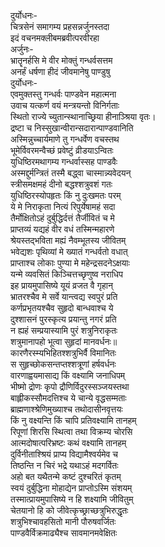 दुर्योधनः-  
चित्रसेनं समागम्य प्रहसन्नर्जुनस्तदा  
इदं वचनमक्लीबमब्रवीत्परवीरहा  
अर्जुनः-  
भ्रातॄनर्हसि मे वीर मोक्तुं गन्धर्वसत्तम  
अनर्हं धर्षणा हीदं जीवमानेषु पाण्डुषु  
दुर्योधनः-  
एवमुक्तस्तु गन्धर्वः पाण्डवेन महात्मना  
उवाच यत्कर्ण वयं मन्त्रयन्तो विनिर्गताः  
स्थितो राज्ये च्युतान्स्थानाच्छ्रिया हीनाञ्श्रिया वृतः।  
द्रष्टा च निस्सुखान्वीरान्सदारान्पाण्डवानिति  
अस्मिन्नुच्चार्यमाणे तु गन्धर्वेण वचस्तथ  
भूमेर्विवरमन्वैच्छं प्रवेष्टुं व्रीडयाऽन्वितः  
युधिष्ठिरमथागम्य गन्धर्वास्सह पाण्डवैः  
अस्मद्दुर्मन्त्रितं तस्मै बद्ध्वा चास्मान्न्यवेदयन्  
स्त्रीसमक्षमहं दीनो बद्धश्शत्रुवशं गतः  
युधिष्ठिरस्योपहृतः किं नु दुःखमतः परम्  
ये मे निराकृता नित्यं रिपुर्येषामहं सदा  
तैर्मोक्षितोऽहं दुर्बुद्धिर्दत्तं तैर्जीवितं च मे  
प्राप्तव्यं यद्यहं वीर वधं तस्मिन्महारणे  
श्रेयस्तद्भविता मह्यं नैवम्भूतस्य जीवितम्  
भवेद्यशः पृथिव्यां मे ख्यातं गन्धर्वतो वधात्  
प्राप्ताश्च लोकाः पुण्या मे महेन्द्रसदनेऽक्षयाः  
यन्मे व्यवसितं किञ्चित्तच्छृणुष्व नराधिप  
इह प्रायमुपासिष्ये यूयं व्रजत वै गृहान्  
भ्रातरश्चैव मे सर्वे यान्त्वद्य स्वपुरं प्रति  
कर्णप्रभृतयश्चैव सुहृदो बान्धवाश्च ये  
दुश्शासनं पुरस्कृत्य प्रयान्तु नगरं प्रति  
न ह्यहं सम्प्रयास्यामि पुरं शत्रुनिराकृतः  
शत्रुमानापहो भूत्वा सुहृदां मानवर्धनः॥  
कारणैरस्म्यभिहितश्शत्रुभिर्वै विमानितः  
स सुहृच्छोकसन्तप्तश्शत्रूणां हर्षवर्धनः  
वारणाह्वयमासाद्य किं वक्ष्यामि जनाधिपम्  
भीष्मो द्रोणः कृपो द्रौणिर्विदुरस्सञ्जयस्तथा  
बाह्लीकस्सौमदत्तिश्च ये चान्ये वृद्धसम्मताः  
ब्राह्मणाश्श्रेणिमुख्याश्च तथोदासीनवृत्तयः  
किं नु वक्ष्यन्ति किं चापि प्रतिवक्ष्यामि तानहम्  
रिपूणां शिरसि स्थित्वा तथा विक्रम्य चोरसि  
आत्मदोषात्परिभ्रष्टः कथं वक्ष्यामि तानहम्  
दुर्विनीताश्श्रियं प्राप्य विद्यामैश्वर्यमेव च  
तिष्ठन्ति न चिरं भद्रे यथाऽहं मदगर्वितः  
अहो बत यथैतन्मे कष्टं दुश्चरितं कृतम्  
स्वयं दुर्बुद्धिना मोहाद्येन प्राप्तोऽस्मि संशयम्  
तस्मात्प्रायमुपासिष्ये न हि शक्ष्यामि जीवितुम्  
चेतयानो हि को जीवेत्कृच्छ्राच्छत्रुभिरुद्धृतः  
शत्रुभिश्चावहसितो मानी पौरुषवर्जितः  
पाण्डवैर्विक्रमाढ्यैश्च सावमानमवेक्षितः  
